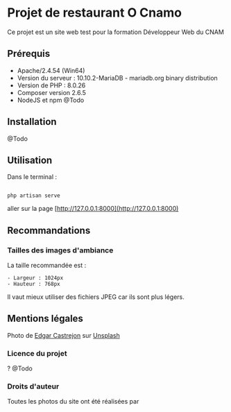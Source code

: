 # Projet de restaurant O Cnamo

Ce projet est un site web test pour la formation Développeur Web du CNAM

## Prérequis

- Apache/2.4.54 (Win64)
- Version du serveur : 10.10.2-MariaDB - mariadb.org binary distribution 
- Version de PHP : 8.0.26 
- Composer version 2.6.5
- NodeJS et npm @Todo

## Installation

@Todo

## Utilisation

Dans le terminal : 

```

php artisan serve
```

aller sur la page [http://127.0.0.1:8000](http://127.0.0.1:8000)

## Recommandations

### Tailles des images d'ambiance

La taille recommandée est :

    - Largeur : 1024px
    - Hauteur : 768px

Il vaut mieux utiliser des fichiers JPEG car ils sont plus légers.

## Mentions légales

Photo de <a href="https://unsplash.com/fr/@edgarraw?utm_content=creditCopyText&utm_medium=referral&utm_source=unsplash">Edgar Castrejon</a> sur <a href="https://unsplash.com/fr/photos/cucchiaio-dargento-su-ciotola-in-ceramica-nera-con-verdure-1SPu0KT-Ejg?utm_content=creditCopyText&utm_medium=referral&utm_source=unsplash">Unsplash</a>
  

### Licence du projet

? @Todo

### Droits d'auteur

Toutes les photos du site ont été réalisées par 


